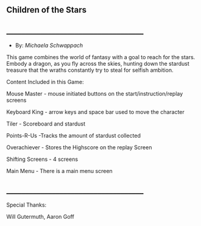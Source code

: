 ## Children of the Stars
## ____________________________________
* By: _Michaela Schwappach_

This game combines the world of fantasy with a goal to reach for the stars.
Embody a dragon, as you fly across the skies, hunting down the stardust treasure that the wraths constantly try to steal for selfish ambition.

Content Included in this Game:

Mouse Master - mouse initiated buttons on the start/instruction/replay screens

Keyboard King - arrow keys and space bar used to move the character

Tiler - Scoreboard and stardust

Points-R-Us -Tracks the amount of stardust collected

Overachiever - Stores the Highscore on the replay Screen

Shifting Screens - 4 screens

Main Menu - There is a main menu screen

## ____________________________________
Special Thanks:

Will Gutermuth,
Aaron Goff

